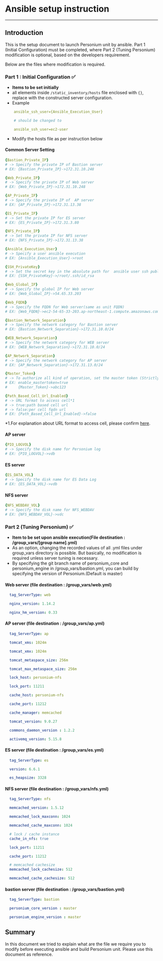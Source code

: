 # Ansible setup instruction

-------------------------------------------------

## Introduction

This is the setup document to launch Personium unit by ansible. Part 1 (Initial Configuration) must be completed, where Part 2 (Tuning Personium) modification is optional, based on the developers requirement.

Below are the files where modification is required.


### Part 1 : Initial Configuration :white_check_mark:

* **Items to be set initially**
* all elements inside `/static_inventory/hosts` file enclosed with `{}`, replace with the constructed server configuration.
* Example

```yaml
    ansible_ssh_user={Ansible_Execution_User}

    # should be changed to

    ansible_ssh_user=ec2-user
```

* Modify the hosts file as per instruction below

#### Common Server Setting

```yaml
{Bastion_Private_IP}
# -> Specify the private IP of Bastion server
# EX: {Bastion_Private_IP}->172.31.10.248

{Web_Private_IP}
# -> Specify the private IP of Web server
# EX: {Web_Private_IP}->172.31.10.248

{AP_Private_IP}
# -> Specify the private IP of  AP server
# EX: {AP_Private_IP}->172.31.13.38

{ES_Private_IP}
# -> Set the private IP for ES server
# EX: {ES_Private_IP}->172.31.3.80

{NFS_Private_IP}
# -> Set the private IP for NFS server
# EX: {NFS_Private_IP}->172.31.13.38

{Ansible_Execution_User}
# -> Specify a user ansible execution
# EX: {Ansible_Execution_User}->root

{SSH_PrivateKey}
# -> Set the secret key in the absolute path for  ansible user ssh public key authentication
# EX: {SSH_PrivateKey}->/root/.ssh/id_rsa

{Web_Global_IP}
# -> Specify the global IP for Web server
# EX: {Web_Global_IP}->54.65.33.203

{Web_FQDN}
# -> Specify the FQDN for Web server(same as unit FQDN)
# EX: {Web_FQDN}->ec2-54-65-33-203.ap-northeast-1.compute.amazonaws.com

{Bastion_Network_Separation}
# -> Specify the network category for Bastion server
# EX: {Bastion_Network_Separation}->172.31.10.0/24

{WEB_Network_Separation}
# -> Specify the network category for WEB server
# EX: {WEB_Network_Separation}->172.31.10.0/24

{AP_Network_Separation}
# -> Specify the network category for AP server
# EX: {AP_Network_Separation}->172.31.13.0/24

{Master_Token}
# -> To authorize all kind of operation, set the master token (Strictly managed)
# EX: enable_mastertoken=true
#     {Master_Token}->abc123

{Path_Based_Cell_Url_Enabled}
# -> URL format to access cell*1
# -> true:path based cell url
# -> false:per cell fqdn url
# EX: {Path_Based_Cell_Url_Enabled}->false
```

*1.For explanation about URL format to access cell, please confirm [here](https://personium.io/docs/ja/server-operator/setup_percell.html).

#### AP server

```yaml
{PIO_LOGVOL}
# -> Specify the disk name for Personium log
# EX: {PIO_LOGVOL}->vdb
```

#### ES server

```yaml
{ES_DATA_VOL}
# -> Specify the disk name for ES Data Log
# EX: {ES_DATA_VOL}->vdb
```

#### NFS server

```yaml
{NFS_WEBDAV_VOL}
# -> Specify the disk name for NFS_WEBDAV
# EX: {NFS_WEBDAV_VOL}->vdc
```

### Part 2 (Tuning Personium) :white_check_mark:

* **Item to be set upon ansible execution(File destination : /group_vars/[group name].yml)**
* As an option, changing the recorded values of all .yml files under group_vars directory is possible. But basically, no modification is required unless server tuning is necessary.
* By specifying the git branch name of personium_core and personium_engine in /group_vars/bastion.yml, you can build by specifying the version of Personium.(Default is master)

#### Web server (file destination : /group_vars/web.yml)

```yaml
  tag_ServerType: web

  nginx_version: 1.14.2

  nginx_hm_version: 0.33
```

#### AP server (file destination : /group_vars/ap.yml)

```yaml
  tag_ServerType: ap

  tomcat_xms: 1024m

  tomcat_xmx: 1024m

  tomcat_metaspace_size: 256m

  tomcat_max_metaspace_size: 256m

  lock_host: personium-nfs

  lock_port: 11211

  cache_host: personium-nfs

  cache_port: 11212

  cache_manager: memcached

  tomcat_version: 9.0.27

  commons_daemon_version : 1.2.2

  activemq_version: 5.15.8
```

#### ES server (file destination : /group_vars/es.yml)

```yaml
  tag_ServerType: es

  version: 6.6.1

  es_heapsize: 3328
```

#### NFS server (file destination : /group_vars/nfs.yml)

```yaml
  tag_ServerType: nfs

  memcached_version: 1.5.12

  memcached_lock_maxconn: 1024

  memcached_cache_maxconn: 1024

  # lock / cache instance
  cache_in_nfs: true

  lock_port: 11211

  cache_port: 11212

  # memcached cachesize
  memcached_lock_cachesize: 512

  memcached_cache_cachesize: 512
```

#### bastion server (file destination : /group_vars/bastion.yml)

```yaml
  tag_ServerType: bastion

  personium_core_version : master

  personium_engine_version : master
```

## Summary

In this document we tried to explain what are the file we require you to modify before executing ansible and build Personium unit. Please use this document as reference.
